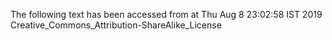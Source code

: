 The following text has been accessed from at Thu Aug 8 23:02:58 IST 2019
Creative_Commons_Attribution-ShareAlike_License
